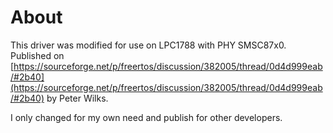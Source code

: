 # About

This driver was modified for use on LPC1788 with PHY SMSC87x0.
Published on [https://sourceforge.net/p/freertos/discussion/382005/thread/0d4d999eab/#2b40](https://sourceforge.net/p/freertos/discussion/382005/thread/0d4d999eab/#2b40) by Peter Wilks.

I only changed for my own need and publish for other developers.